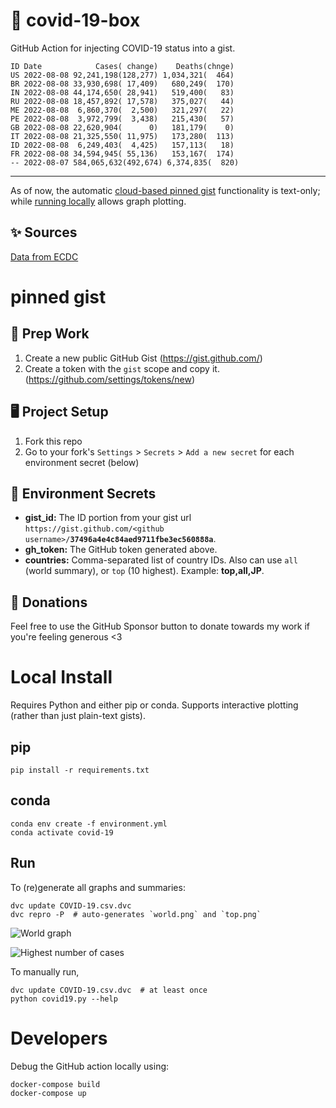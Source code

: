 # 🏥 covid-19-box

GitHub Action for injecting COVID-19 status into a gist.

```
ID Date            Cases( change)    Deaths(chnge)
US 2022-08-08 92,241,198(128,277) 1,034,321(  464)
BR 2022-08-08 33,930,698( 17,409)   680,249(  170)
IN 2022-08-08 44,174,650( 28,941)   519,400(   83)
RU 2022-08-08 18,457,892( 17,578)   375,027(   44)
ME 2022-08-08  6,860,370(  2,500)   321,297(   22)
PE 2022-08-08  3,972,799(  3,438)   215,430(   57)
GB 2022-08-08 22,620,904(      0)   181,179(    0)
IT 2022-08-08 21,325,550( 11,975)   173,280(  113)
ID 2022-08-08  6,249,403(  4,425)   157,113(   18)
FR 2022-08-08 34,594,945( 55,136)   153,167(  174)
-- 2022-08-07 584,065,632(492,674) 6,374,835(  820)
```

---

As of now, the automatic [cloud-based pinned gist](#pinned-gist) functionality is text-only;
while [running locally](#local-install) allows graph plotting.

## ✨ Sources

[Data from ECDC](https://www.ecdc.europa.eu/en/publications-data/download-todays-data-geographic-distribution-covid-19-cases-worldwide)

# pinned gist

## 🎒 Prep Work
1. Create a new public GitHub Gist (https://gist.github.com/)
1. Create a token with the `gist` scope and copy it. (https://github.com/settings/tokens/new)

## 🖥 Project Setup
1. Fork this repo
1. Go to your fork's `Settings` > `Secrets` > `Add a new secret` for each environment secret (below)

## 🤫 Environment Secrets
- **gist_id:** The ID portion from your gist url `https://gist.github.com/<github username>/`**`37496a4e4c84aed9711fbe3ec560888a`**.
- **gh_token:** The GitHub token generated above.
- **countries:** Comma-separated list of country IDs. Also can use `all` (world summary), or `top` (10 highest). Example: **top,all,JP**.

## 💸 Donations

Feel free to use the GitHub Sponsor button to donate towards my work if you're feeling generous <3

# Local Install

Requires Python and either pip or conda. Supports interactive plotting (rather than just plain-text gists).

## pip

```
pip install -r requirements.txt
```

## conda

```
conda env create -f environment.yml
conda activate covid-19
```

## Run

To (re)generate all graphs and summaries:

```
dvc update COVID-19.csv.dvc
dvc repro -P  # auto-generates `world.png` and `top.png`
```

![World graph](world.png)

![Highest number of cases](top.png)

To manually run,

```
dvc update COVID-19.csv.dvc  # at least once
python covid19.py --help
```

# Developers

Debug the GitHub action locally using:

```
docker-compose build
docker-compose up
```
